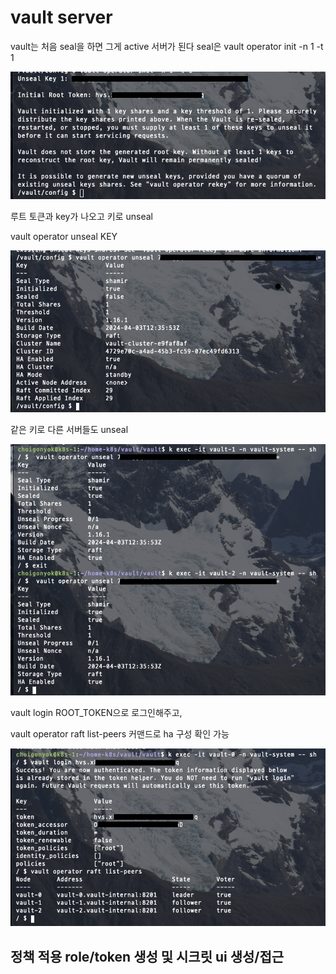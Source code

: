 # vault server 

vault는 처음 seal을 하면 그게 active 서버가 된다
seal은 vault operator init -n 1 -t 1

![Alt text](image.png)

루트 토큰과 key가 나오고 키로 unseal

vault operator unseal KEY

![Alt text](image-1.png)


같은 키로 다른 서버들도 unseal

![Alt text](image-2.png)

vault login ROOT_TOKEN으로 로그인해주고,

vault operator raft list-peers 커맨드로 ha 구성 확인 가능

![Alt text](image-3.png)

## 정책 적용 role/token 생성 및 시크릿 ui 생성/접근


